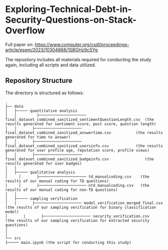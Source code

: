 # Exploring-Technical-Debt-in-Security-Questions-on-Stack-Overflow
Full paper on: https://www.computer.org/csdl/proceedings-article/esem/2023/10304868/1SBGHz9cSYg

The repository includes all materials required for conducting the study again, including all scripts and data utilized.

## Repository Structure
The directory is structured as follows:

    .
    ├── data                                            
    │   ├───── quantitative analysis 
    │   │	      ├───────────────────── final_dataset_combined_sanitized_sentimentQuestionLength.csv  (the results generated for sentiment score, post score, question length)
    │   │       ├───────────────────── final_dataset_combined_sanitized_answertime.csv 		     (the results generated for time to answer)
    │   │       ├───────────────────── final_dataset_combined_sanitized_usersinfo.csv		     (the results generated for user profile age, reputation score, profile views)
    │   │       ├───────────────────── final_dataset_combined_sanitized_badgeinfo.csv                (the results generated for user badges)
    │   │            
    │   ├───── qualitative analysis
    │	  │       ├───────────────────── td_manualcoding.csv 	(the results of our manual coding for TD questions)
    │	  │       ├───────────────────── ntd_manualcoding.csv	(the results of our manual coding for non-TD questions)
    │   │
    │   ├───── sampling verification
    │   |       ├───────────────────── model_verification_merged_final.csv 	(the results of our sampling verification for binary classification model)
    │		|       ├───────────────────── security_verification.csv 		(the results of our sampling verification for extracted security questions)
    │
    │
    └── src
    ├───── main.ipynb (the script for conducting this study)
